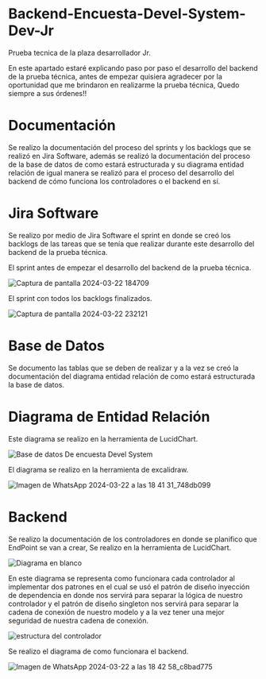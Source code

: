 # Backend-Encuesta-Devel-System-Dev-Jr
Prueba tecnica de la plaza desarrollador Jr.

En este apartado estaré explicando paso por paso el desarrollo del backend de la prueba técnica, antes de empezar quisiera agradecer por la oportunidad que me brindaron en realizarme la prueba técnica, Quedo siempre a sus órdenes!!

# Documentación

Se realizo la documentación del proceso del sprints y los backlogs que se realizó en Jira Software, además se realizó la documentación del proceso de la base de datos de como estará estructurada y su diagrama entidad relación de igual manera se realizó para el proceso del desarrollo del backend de cómo funciona los controladores o el backend en sí.

# Jira Software
Se realizo por medio de Jira Software el sprint en donde se creó los backlogs de las tareas que se tenía que realizar durante este desarrollo del backend de la prueba técnica.

El sprint antes de empezar el desarrollo del backend de la prueba técnica.

![Captura de pantalla 2024-03-22 184709](https://github.com/brian-duarte-01/Backend-Encuesta-Devel-System-Dev-Jr/assets/81836728/fd39b4a2-8404-447a-a8e8-164bec27db30)

El sprint con todos los backlogs finalizados.

![Captura de pantalla 2024-03-22 232121](https://github.com/brian-duarte-01/Backend-Encuesta-Devel-System-Dev-Jr/assets/81836728/2e371b4b-16a7-4635-8f76-04592c847873)

# Base de Datos

Se documento las tablas que se deben de realizar y a la vez se creó la documentación del diagrama entidad relación de como estará estructurada la base de datos.

# Diagrama de Entidad Relación

Este diagrama se realizo en la herramienta de LucidChart.

![Base de datos De encuesta Devel System](https://github.com/brian-duarte-01/Backend-Encuesta-Devel-System-Dev-Jr/assets/81836728/4860d092-f651-4d91-972e-82763588fe1b)

El diagrama se realizo en la herramienta de excalidraw.

![Imagen de WhatsApp 2024-03-22 a las 18 41 31_748db099](https://github.com/brian-duarte-01/Backend-Encuesta-Devel-System-Dev-Jr/assets/81836728/e4268853-c915-4c42-90f1-370f10ba2b65)

# Backend

Se realizo la documentación de los controladores en donde se planifico que EndPoint se van a crear, Se realizo en la herramienta de LucidChart.

![Diagrama en blanco](https://github.com/brian-duarte-01/Backend-Encuesta-Devel-System-Dev-Jr/assets/81836728/7110202c-d6b9-476f-bf9a-50077a7ffc68)

En este diagrama se representa como funcionara cada controlador al implementar dos patrones en el cual se usó el patrón de diseño inyección de dependencia en donde nos servirá para separar la lógica de nuestro controlador y el patrón de diseño singleton nos servirá para separar la cadena de conexión de nuestro modelo y a la vez tener una mejor seguridad de nuestra cadena de conexión.

![estructura del controlador](https://github.com/brian-duarte-01/Backend-Encuesta-Devel-System-Dev-Jr/assets/81836728/0d6e19eb-69ba-4e91-ba90-bb484332e406)

Se realizo el diagrama de como funcionara el backend.

![Imagen de WhatsApp 2024-03-22 a las 18 42 58_c8bad775](https://github.com/brian-duarte-01/Backend-Encuesta-Devel-System-Dev-Jr/assets/81836728/40399c4b-6388-41e9-a934-5582e305e00b)








